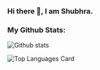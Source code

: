 ### Hi there 👋, I am Shubhra.

<!--
**shubhrabiswal/shubhrabiswal** is a ✨ _special_ ✨ repository because its `README.md` (this file) appears on your GitHub profile.

Here are some ideas to get you started:

- 🔭 I’m currently working on ...
- 🌱 I’m currently learning ...
- 👯 I’m looking to collaborate on ...
- 🤔 I’m looking for help with ...
- 💬 Ask me about ...
- 📫 How to reach me: ...
- 😄 Pronouns: ...
- ⚡ Fun fact: ...
-->
### My Github Stats:


![Github stats](https://github-readme-stats.vercel.app/api?username=shubhrabiswal&theme=vue-dark&show_icons=true&count_private=true)

![Top Languages Card](https://github-readme-stats.vercel.app/api/top-langs/?username=shubhrabiswal&layout=compact)
<!--
[![Repo name](https://github-readme-stats.vercel.app/api/pin/?username=shubhrabiswal&repo=repo-name&show_owner=true)](https://github.com/shubhrabiswal/repo-name) -->
